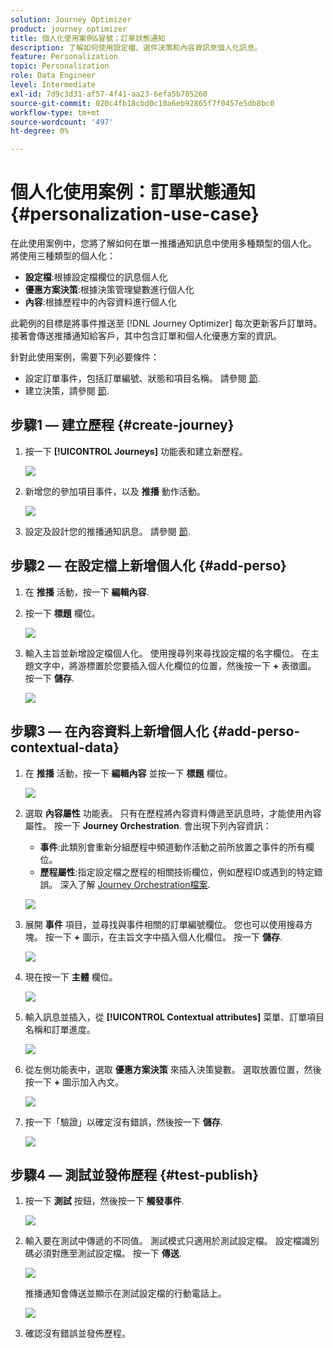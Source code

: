 ```yaml
---
solution: Journey Optimizer
product: journey optimizer
title: 個人化使用案例&冒號；訂單狀態通知
description: 了解如何使用設定檔、選件決策和內容資訊來個人化訊息。
feature: Personalization
topic: Personalization
role: Data Engineer
level: Intermediate
exl-id: 7d9c3d31-af57-4f41-aa23-6efa5b785260
source-git-commit: 020c4fb18cbd0c10a6eb92865f7f0457e5db8bc0
workflow-type: tm+mt
source-wordcount: '497'
ht-degree: 0%

---
```


# 個人化使用案例：訂單狀態通知 {#personalization-use-case}

在此使用案例中，您將了解如何在單一推播通知訊息中使用多種類型的個人化。 將使用三種類型的個人化：

* **設定檔**:根據設定檔欄位的訊息個人化
* **優惠方案決策**:根據決策管理變數進行個人化
* **內容**:根據歷程中的內容資料進行個人化

此範例的目標是將事件推送至 [!DNL Journey Optimizer] 每次更新客戶訂單時。 接著會傳送推播通知給客戶，其中包含訂單和個人化優惠方案的資訊。

針對此使用案例，需要下列必要條件：

* 設定訂單事件，包括訂單編號、狀態和項目名稱。 請參閱 [節](../event/about-events.md).
* 建立決策，請參閱 [節](../offers/offer-activities/create-offer-activities.md).

## 步驟1 — 建立歷程 {#create-journey}

1. 按一下 **[!UICONTROL Journeys]** 功能表和建立新歷程。

   ![](assets/perso-uc4.png)

1. 新增您的參加項目事件，以及 **推播** 動作活動。

   ![](assets/perso-uc5.png)

1. 設定及設計您的推播通知訊息。 請參閱 [節](../push/create-push.md).

## 步驟2 — 在設定檔上新增個人化 {#add-perso}

1. 在 **推播** 活動，按一下 **編輯內容**.

1. 按一下 **標題** 欄位。

   ![](assets/perso-uc2.png)

1. 輸入主旨並新增設定檔個人化。 使用搜尋列來尋找設定檔的名字欄位。 在主題文字中，將游標置於您要插入個人化欄位的位置，然後按一下 **+** 表徵圖。 按一下 **儲存**.

   ![](assets/perso-uc3.png)

## 步驟3 — 在內容資料上新增個人化 {#add-perso-contextual-data}

1. 在 **推播** 活動，按一下 **編輯內容** 並按一下 **標題** 欄位。

   ![](assets/perso-uc9.png)

1. 選取 **內容屬性** 功能表。 只有在歷程將內容資料傳遞至訊息時，才能使用內容屬性。 按一下 **Journey Orchestration**. 會出現下列內容資訊：

   * **事件**:此類別會重新分組歷程中頻道動作活動之前所放置之事件的所有欄位。
   * **歷程屬性**:指定設定檔之歷程的相關技術欄位，例如歷程ID或遇到的特定錯誤。 深入了解 [Journey Orchestration檔案](../building-journeys/expression/journey-properties.md).

   ![](assets/perso-uc10.png)

1. 展開 **事件** 項目，並尋找與事件相關的訂單編號欄位。 您也可以使用搜尋方塊。 按一下 **+** 圖示，在主旨文字中插入個人化欄位。 按一下 **儲存**.

   ![](assets/perso-uc11.png)

1. 現在按一下 **主體** 欄位。

   ![](assets/perso-uc12.png)

1. 輸入訊息並插入，從 **[!UICONTROL Contextual attributes]** 菜單、訂單項目名稱和訂單進度。

   ![](assets/perso-uc13.png)

1. 從左側功能表中，選取 **優惠方案決策** 來插入決策變數。 選取放置位置，然後按一下 **+** 圖示加入內文。

   ![](assets/perso-uc14.png)

1. 按一下「驗證」以確定沒有錯誤，然後按一下 **儲存**.

   ![](assets/perso-uc15.png)

## 步驟4 — 測試並發佈歷程 {#test-publish}

1. 按一下 **測試** 按鈕，然後按一下 **觸發事件**.

   ![](assets/perso-uc17.png)

1. 輸入要在測試中傳遞的不同值。 測試模式只適用於測試設定檔。 設定檔識別碼必須對應至測試設定檔。 按一下 **傳送**.

   ![](assets/perso-uc18.png)

   推播通知會傳送並顯示在測試設定檔的行動電話上。

   ![](assets/perso-uc19.png)

1. 確認沒有錯誤並發佈歷程。
